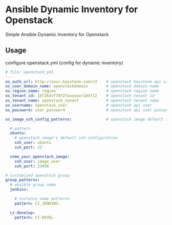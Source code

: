 # Ansible Dynamic Inventory for Openstack
  Simple Ansible Dynamic Inventory for Openstack

## Usage
  configure openstack.yml (config for dynamic inventory)

``` yml
# file: openstack.yml
---
os_auth_url: http://your.keystone.com/v3    # openstack keystone api url
os_user_domain_name: openstackdomain        # openstack domain name
os_region_name: region                      # openstack region name
os_tenant_id: 187263vf78f2fasoiwur184712    # openstack tenant id
os_tenant_name: openstack_tanant            # openstack tenant name
os_username: openstack_user                 # openstack api user
os_password: user_password                  # openstack api user password

os_image_ssh_config_patterns:               # openstack image default ssh configurations

  # pattern
  ubuntu:
    # openstack image's default ssh configuration
    ssh_user: ubuntu
    ssh_port: 22

  some_your_openstack_image:
    ssh_user: image_user
    ssh_port: 23456

# customized openstack group
group_patterns:
  # ansible group name
  jenkins:

    # instance name patterns
    pattern: CI_JENKINS-

  ci-develop:
    pattern: CI-DEVEL-

```
